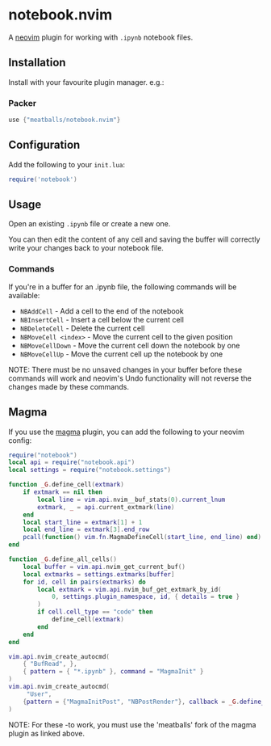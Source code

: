 # notebook.nvim
A [neovim](https://neovim.io) plugin for working with `.ipynb` notebook files.

## Installation
Install with your favourite plugin manager. e.g.:

### Packer
```lua
use {"meatballs/notebook.nvim"}
```

## Configuration
Add the following to your `init.lua`:

```lua
require('notebook')
```

## Usage
Open an existing `.ipynb` file or create a new one.

You can then edit the content of any cell and saving the buffer will correctly write your changes back to your notebook file.

### Commands
If you're in a buffer for an .ipynb file, the following commands will be available:

* `NBAddCell` - Add a cell to the end of the notebook
* `NBInsertCell` - Insert a cell below the current cell
* `NBDeleteCell` - Delete the current cell
* `NBMoveCell <index>` - Move the current cell to the given position
* `NBMoveCellDown` - Move the current cell down the notebook by one
* `NBMoveCellUp` - Move the current cell up the notebook by one

NOTE: There must be no unsaved changes in your buffer before these commands will work
and neovim's Undo functionality will not reverse the changes made by these commands.

## Magma
If you use the [magma](https://github.com/meatballs/magma-nvim) plugin, you can add the following to your neovim config:

```lua
require("notebook")
local api = require("notebook.api")
local settings = require("notebook.settings")

function _G.define_cell(extmark)
    if extmark == nil then
        local line = vim.api.nvim__buf_stats(0).current_lnum
        extmark, _ = api.current_extmark(line)
    end
    local start_line = extmark[1] + 1
    local end_line = extmark[3].end_row
    pcall(function() vim.fn.MagmaDefineCell(start_line, end_line) end)
end

function _G.define_all_cells()
    local buffer = vim.api.nvim_get_current_buf()
    local extmarks = settings.extmarks[buffer]
    for id, cell in pairs(extmarks) do
        local extmark = vim.api.nvim_buf_get_extmark_by_id(
            0, settings.plugin_namespace, id, { details = true }
        )
        if cell.cell_type == "code" then
            define_cell(extmark)
        end
    end
end

vim.api.nvim_create_autocmd(
    { "BufRead", },
    { pattern = { "*.ipynb" }, command = "MagmaInit" }
)
vim.api.nvim_create_autocmd(
     "User",
    {pattern = {"MagmaInitPost", "NBPostRender"}, callback = _G.define_all_cells }
)
```

NOTE: For these -to work, you must use the 'meatballs' fork of the magma plugin as linked above.

